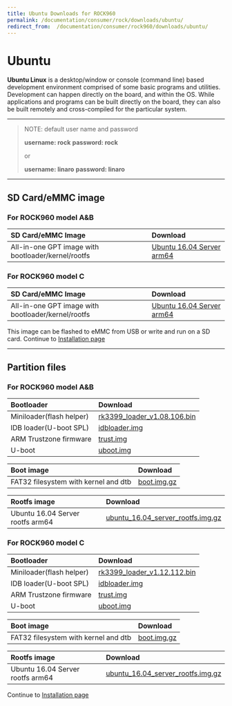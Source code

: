 ```yaml
---
title: Ubuntu Downloads for ROCK960
permalink: /documentation/consumer/rock/downloads/ubuntu/
redirect_from:  /documentation/consumer/rock960/downloads/ubuntu/
---
```


# Ubuntu

**Ubuntu Linux** is a desktop/window or console (command line) based development environment comprised of some basic programs and utilities. Development can happen directly on the board, and within the OS. While applications and programs can be built directly on the board, they can also be built remotely and cross-compiled for the particular system.

***

> NOTE: default user name and password
>
>    **username: rock**
>    **password: rock**
>
> or
>
>    **username: linaro**
>    **password: linaro**

***

## SD Card/eMMC image

### For ROCK960 model A&B

|   SD Card/eMMC Image   |    Download     |
|:------------------|:------------------------------------|
|All-in-one GPT image with bootloader/kernel/rootfs     |[Ubuntu 16.04 Server arm64](https://dl.vamrs.com/products/rock960/images/ubuntu/rock960_ubuntu_server_16.04_arm64_20180115.tar.gz)                             |

### For ROCK960 model C

|   SD Card/eMMC Image   |    Download     |
|:------------------|:------------------------------------|
|All-in-one GPT image with bootloader/kernel/rootfs     |[Ubuntu 16.04 Server arm64](https://dl.vamrs.com/products/rock960c/images/ubuntu/rock960_model_c_ubuntu_server_arm64_20181001-1845.tar.gz)                             |
This image can be flashed to eMMC from USB or write and run on a SD card. Continue to [Installation page](../installation)

***

## Partition files

### For ROCK960 model A&B

|   Bootloader |    Download            |
|:-------------|:-----------------------|
| Miniloader(flash helper) | [rk3399_loader_v1.08.106.bin](https://dl.vamrs.com/products/rock960/images/ubuntu/partitions/u-boot/rk3399_loader_v1.08.106.bin)           |
| IDB loader(U-boot SPL)  | [idbloader.img](https://dl.vamrs.com/products/rock960/images/ubuntu/partitions/u-boot/idbloader.img)           |
| ARM Trustzone firmware  | [trust.img](https://dl.vamrs.com/products/rock960/images/ubuntu/partitions/u-boot/trust.img)           |
| U-boot                  | [uboot.img](https://dl.vamrs.com/products/rock960/images/ubuntu/partitions/u-boot/uboot.img)           |

|   Boot image      |    Download        |
|:------------------|:-----------------------|
|FAT32 filesystem with kernel and dtb     |[boot.img.gz](https://dl.vamrs.com/products/rock960/images/ubuntu/partitions/boot.img.gz)                |

|   Rootfs image    |    Download                    |
|:------------------|:----------------------------------|
| Ubuntu 16.04 Server rootfs arm64     | [ubuntu_16.04_server_rootfs.img.gz](https://dl.vamrs.com/products/rock960c/images/ubuntu/partitions/rootfs/ubuntu_server_16.04_arm64_rootfs_20171108.ext4.gz)                           |

### For ROCK960 model C

|   Bootloader |    Download            |
|:-------------|:-----------------------|
| Miniloader(flash helper) | [rk3399_loader_v1.12.112.bin](https://dl.vamrs.com/products/rock960c/images/loader/rk3399_loader_v1.12.112.bin) |
| IDB loader(U-boot SPL)  | [idbloader.img](https://dl.vamrs.com/products/rock960c/images/ubuntu/partitions/u-boot/idbloader.img)          |
| ARM Trustzone firmware  | [trust.img](https://dl.vamrs.com/products/rock960c/images/ubuntu/partitions/u-boot/trust.img)          |
| U-boot                  | [uboot.img](https://dl.vamrs.com/products/rock960c/images/ubuntu/partitions/u-boot/uboot.img)          |

|   Boot image      |    Download        |
|:------------------|:-----------------------|
|FAT32 filesystem with kernel and dtb     |[boot.img.gz](https://dl.vamrs.com/products/rock960c/images/ubuntu/partitions/boot.img.gz)                |

|   Rootfs image    |    Download                    |
|:------------------|:----------------------------------|
| Ubuntu 16.04 Server rootfs arm64     | [ubuntu_16.04_server_rootfs.img.gz](https://dl.vamrs.com/products/rock960c/images/ubuntu/partitions/rootfs/ubuntu_server_16.04_arm64_rootfs_20171108.ext4.gz)                          |

Continue to [Installation page](../installation)
